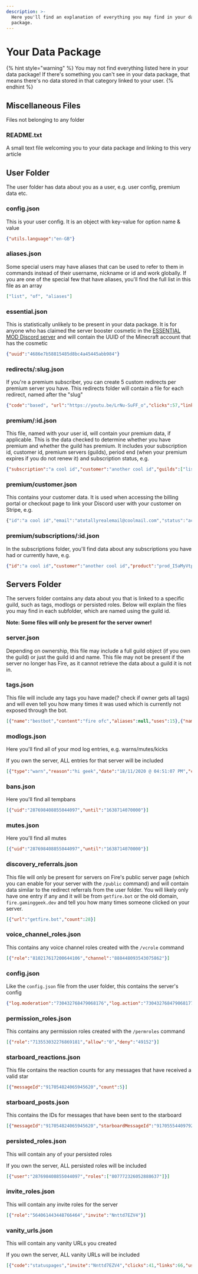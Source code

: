 ```yaml
---
description: >-
  Here you'll find an explanation of everything you may find in your data
  package.
---
```


# Your Data Package

{% hint style="warning" %}
You may not find everything listed here in your data package! If there's something you can't see in your data package, that means there's no data stored in that category linked to your user.
{% endhint %}

## Miscellaneous Files

Files not belonging to any folder

### README.txt

A small text file welcoming you to your data package and linking to this very article

## User Folder

The user folder has data about you as a user, e.g. user config, premium data etc.

### config.json

This is your user config. It is an object with key-value for option name & value

```json
{"utils.language":"en-GB"}
```

### aliases.json

Some special users may have aliases that can be used to refer to them in commands instead of their username, nickname or id and work globally. If you are one of the special few that have aliases, you'll find the full list in this file as an array

```json
["list", "of", "aliases"]
```

### essential.json

This is statistically unlikely to be present in your data package. It is for anyone who has claimed the server booster cosmetic in the [ESSENTIAL MOD Discord server](https://inv.wtf/essential) and will contain the UUID of the Minecraft account that has the cosmetic

```json
{"uuid":"4686e7b58815485d8bc4a45445abb984"}
```

### redirects/:slug.json

If you're a premium subscriber, you can create 5 custom redirects per premium server you have. This redirects folder will contain a file for each redirect, named after the "slug"

```json
{"code":"based", "url":"https://youtu.be/LrNu-SuFF_o","clicks":57,"links":64,"referrals":[{"url":"discord.com","count":4}]}
```

### premium/:id.json

This file, named with your user id, will contain your premium data, if applicable. This is the data checked to determine whether you have premium and whether the guild has premium. It includes your subscription id, customer id, premium servers \(guilds\), period end \(when your premium expires if you do not renew it\) and subscription status, e.g.

```json
{"subscription":"a cool id","customer":"another cool id","guilds":["list", "of", "premium", "servers"],"periodEnd":1615982400,"status":"active"}
```

### premium/customer.json

This contains your customer data. It is used when accessing the billing portal or checkout page to link your Discord user with your customer on Stripe, e.g.

```javascript
{"id":"a cool id","email":"atotallyrealemail@coolmail.com","status":"active","paid":true,"active":true,"cantrial":false}
```

### premium/subscriptions/:id.json

In the subscriptions folder, you'll find data about any subscriptions you have had or currently have, e.g.

```json
{"id":"a cool id","customer":"another cool id","product":"prod_I5aMyVtpF71EXL","price":"price_1HVPBgAIj8KliTBvqsHfGvaG","status":"canceled","cancelOnEnd":false,"cancelAt":null,"periodStart":1612707804,"periodEnd":1615127004,"created":1612707804,"ended":1612709586,"trialStart":null}
```

## Servers Folder

The servers folder contains any data about you that is linked to a specific guild, such as tags, modlogs or persisted roles. Below will explain the files you may find in each subfolder, which are named using the guild id.

**Note: Some files will only be present for the server owner!**

### server.json

Depending on ownership, this file may include a full guild object \(if you own the guild\) or just the guild id and name. This file may not be present if the server no longer has Fire, as it cannot retrieve the data about a guild it is not in.

### tags.json

This file will include any tags you have made(? check if owner gets all tags) and will even tell you how many times it was used which is currently not exposed through the bot.

```json
[{"name":"bestbot","content":"fire ofc","aliases":null,"uses":15},{"name":"premium","content":"https://inv.wtf/premium","aliases":null,"uses":5},{"name":"test","content":"@everyone","aliases":null,"uses":7}]
```

### modlogs.json

Here you'll find all of your mod log entries, e.g. warns/mutes/kicks

If you own the server, ALL entries for that server will be included

```json
[{"type":"warn","reason":"hi geek","date":"18/11/2020 @ 04:51:07 PM","caseid":"HQVFxoqgiZ9lW0P3e34w7"}]
```

### bans.json

Here you'll find all tempbans

```json
[{"uid":"287698408855044097","until":"1638714070000"}]
```

### mutes.json

Here you'll find all mutes

```json
[{"uid":"287698408855044097","until":"1638714070000"}]
```


### discovery_referrals.json

This file will only be present for servers on Fire's public server page \(which you can enable for your server with the `/public` command\) and will contain data similar to the redirect referrals from the user folder. You will likely only have one entry if any and it will be from `getfire.bot` or the old domain, `fire.gaminggeek.dev` and tell you how many times someone clicked on your server.

```json
[{"url":"getfire.bot","count":28}]
```

### voice_channel_roles.json

This contains any voice channel roles created with the `/vcrole` command

```json
[{"role":"810217617200644106","channel":"888448093543075862"}]
```

### config.json

Like the `config.json` file from the user folder, this contains the server's config

```json
{"log.moderation":"730432768479068176","log.action":"730432768479068177","mod.linkfilter":["discord","youtube","twitch","twitter","paypal","malware"],"mod.autodehoist":true,"commands.modonly":["730432768118620245","730432768118620246","730432768479068170"],"utils.badname":"no hoist pls","utils.public":true,"mod.nospam":80,"premium.trialeligible":false,"log.members":"730432768479068176","mod.antizws":true,"auditlog.member_role_update.latestid":"864386134199762956","mod.autobotrole":"730432767657246801"}
```

### permission_roles.json

This contains any permission roles created with the `/permroles` command

```json
[{"role":"713553032276869181","allow":"0","deny":"49152"}]
```

### starboard_reactions.json

This file contains the reaction counts for any messages that have received a valid star

```json
[{"messageId":"917054824065945620","count":5}]
```

### starboard_posts.json

This contains the IDs for messages that have been sent to the starboard

```json
[{"messageId":"917054824065945620","starboardMessageId":"917055544097923072"}]
```

### persisted_roles.json

This will contain any of your persisted roles

If you own the server, ALL persisted roles will be included

```json
[{"user":"287698408855044097","roles":["807772326052888637"]}]
```

### invite_roles.json

This will contain any invite roles for the server

```json
[{"role":"564061443448766464","invite":"Nnttd7EZV4"}]
```

### vanity_urls.json

This will contain any vanity URLs you created

If you own the server, ALL vanity URLs will be included

```json
[{"code":"statuspages","invite":"Nnttd7EZV4","clicks":41,"links":66,"user":"287698408855044097","description":"Here you can find a collection of announcement channels you can follow for many different status pages so you can be one of the first to know when one of your favorite services has issues.\n\nYou can also subscribe to updates in the roles channel of each category.","referrals":[{"url":"l.facebook.com","count":3},{"url":"discord.com","count":9},{"url":"t.co","count":7},{"url":"www.facebook.com","count":1},{"url":"discordresources.com","count":1},{"url":"mail.google.com","count":2},{"url":"github.com","count":12}]}]
```